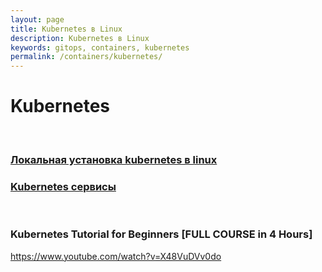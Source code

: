 ```yaml
---
layout: page
title: Kubernetes в Linux
description: Kubernetes в Linux
keywords: gitops, containers, kubernetes
permalink: /containers/kubernetes/
---
```


# Kubernetes

<br/>

### [Локальная установка kubernetes в linux](/containers/kubernetes/setup/)

### [Kubernetes сервисы](/containers/kubernetes/svc/)

<br/>

### Kubernetes Tutorial for Beginners [FULL COURSE in 4 Hours]

https://www.youtube.com/watch?v=X48VuDVv0do
